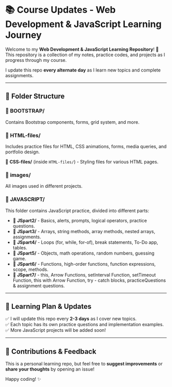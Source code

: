 # 📚 Course Updates - Web Development & JavaScript Learning Journey  

Welcome to my **Web Development & JavaScript Learning Repository**! 🚀  
This repository is a collection of my notes, practice codes, and projects as I progress through my course.  

I update this repo **every alternate day** as I learn new topics and complete assignments.  

---

## 📂 Folder Structure  

### 🔹 **BOOTSTRAP/**  
Contains Bootstrap components, forms, grid system, and more.  

### 🔹 **HTML-files/**  
Includes practice files for HTML, CSS animations, forms, media queries, and portfolio design.  

📁 **CSS-files/** (inside `HTML-files/`) - Styling files for various HTML pages.  

### 🔹 **images/**  
All images used in different projects.  

### 🔹 **JAVASCRIPT/**  
This folder contains JavaScript practice, divided into different parts:  

- 📁 **JSpart2/** - Basics, alerts, prompts, logical operators, practice questions.  
- 📁 **JSpart3/** - Arrays, string methods, array methods, nested arrays, assignments.  
- 📁 **JSpart4/** - Loops (for, while, for-of), break statements, To-Do app, tables.  
- 📁 **JSpart5/** - Objects, math operations, random numbers, guessing game.  
- 📁 **JSpart6/** - Functions, high-order functions, function expressions, scope, methods.  
- 📁 **JSpart7/** - this, Arrow Functions, setInterval Function, setTimeout Function, this with Arrow Function, try - catch blocks, practiceQuestions & assignment questions.

---

## 📌 Learning Plan & Updates  

✅ I will update this repo every **2-3 days** as I cover new topics.  
✅ Each topic has its own practice questions and implementation examples.  
✅ More JavaScript projects will be added soon!  

---

## 🤝 Contributions & Feedback  

This is a personal learning repo, but feel free to **suggest improvements** or **share your thoughts** by opening an issue!  

Happy coding! ✨  
